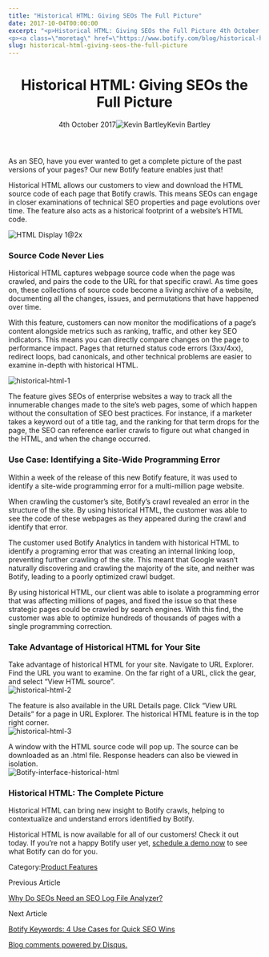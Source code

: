 ```yaml
---
title: "Historical HTML: Giving SEOs The Full Picture"
date: 2017-10-04T00:00:00
excerpt: "<p>Historical HTML: Giving SEOs the Full Picture 4th October 2017Kevin Bartley As an SEO, have you ever wanted to get a complete picture of the past versions of your pages? Our new Botify feature enables just that! Historical HTML allows our customers to view and download the HTML source code of each page that Botify&hellip; </p>
<p><a class=\"moretag\" href=\"https://www.botify.com/blog/historical-html-giving-seos-the-full-picture\">Read the full article</a></p>"
slug: historical-html-giving-seos-the-full-picture
---
```


<header class="text-center">
<h1 class="font-internacional font-regular normal text-header-one leading-header-one text-typography-accent-2">Historical HTML: Giving SEOs the Full Picture</h1>
<div class="flex items-center justify-center my-3"><span class="mr-1 font-internacional font-regular normal text-base leading-none text-typography-primary-lighter">4th October 2017</span><img decoding="async" alt="Kevin Bartley" class="rounded-full w-10 h-10" src="//images.ctfassets.net/tp56mevc46jo/3nx7dI37nG2AaSGesccy2i/7913c839ae02f3dc3cb08d2228652b33/kevin_bartley_faceshot.png"><span class="ml-1 font-internacional font-regular normal text-base leading-none text-typography-primary">Kevin Bartley</span></div>
</header>
<p><span class="font-roboto font-regular normal text-base leading-none Markdown__Container"></span></p>
<p>As an SEO, have you ever wanted to get a complete picture of the past versions of your pages? Our new Botify feature enables just that!</p>
<p>Historical HTML allows our customers to view and download the HTML source code of each page that Botify crawls. This means SEOs can engage in closer examinations of technical SEO properties and page evolutions over time. The feature also acts as a historical footprint of a website&#8217;s HTML code.</p>
<p><img decoding="async" alt="HTML Display 1@2x" src="//images.contentful.com/x3pujrb0lw7o/2J6Zl9vzryCu88oGiqWAuI/413ae2f485ade73f49cc3e5a826ba2d3/HTML_Display_1_2x.png"></p>
<h3 id="source-code-never-lies">Source Code Never Lies</h3>
<p>Historical HTML captures webpage source code when the page was crawled, and pairs the code to the URL for that specific crawl. As time goes on, these collections of source code become a living archive of a website, documenting all the changes, issues, and permutations that have happened over time.</p>
<p>With this feature, customers can now monitor the modifications of a page&#8217;s content alongside metrics such as ranking, traffic, and other key SEO indicators. This means you can directly compare changes on the page to performance impact. Pages that returned status code errors (3xx/4xx), redirect loops, bad canonicals, and other technical problems are easier to examine in-depth with historical HTML.</p>
<p><img decoding="async" alt="historical-html-1" src="//images.contentful.com/x3pujrb0lw7o/27HkwaqTSEeE4eK48kSUwy/351b6f3c14a28b921037167d7ae9da5d/historical-html-1.png"></p>
<p>The feature gives SEOs of enterprise websites a way to track all the innumerable changes made to the site&#8217;s web pages, some of which happen without the consultation of SEO best practices. For instance, if a marketer takes a keyword out of a title tag, and the ranking for that term drops for the page, the SEO can reference earlier crawls to figure out what changed in the HTML, and when the change occurred.</p>
<h3 id="use-case-identifying-a-site-wide-programming-error">Use Case: Identifying a Site-Wide Programming Error</h3>
<p>Within a week of the release of this new Botify feature, it was used to identify a site-wide programming error for a multi-million page website.</p>
<p>When crawling the customer&#8217;s site, Botify&#8217;s crawl revealed an error in the structure of the site. By using historical HTML, the customer was able to see the code of these webpages as they appeared during the crawl and identify that error.</p>
<p>The customer used Botify Analytics in tandem with historical HTML to identify a programing error that was creating an internal linking loop, preventing further crawling of the site. This meant that Google wasn&#8217;t naturally discovering and crawling the majority of the site, and neither was Botify, leading to a poorly optimized crawl budget.</p>
<p>By using historical HTML, our client was able to isolate a programming error that was affecting millions of pages, and fixed the issue so that these strategic pages could be crawled by search engines. With this find, the customer was able to optimize hundreds of thousands of pages with a single programming correction.</p>
<h3 id="take-advantage-of-historical-html-for-your-site">Take Advantage of Historical HTML for Your Site</h3>
<p>Take advantage of historical HTML for your site. Navigate to URL Explorer. Find the URL you want to examine. On the far right of a URL, click the gear, and select &#8220;View HTML source&#8221;.<br />
<img decoding="async" alt="historical-html-2" src="//images.contentful.com/x3pujrb0lw7o/31Vn3wSNjiUIqsASuM40MC/e2c8cced8a528158ed996f5ac81c2d61/historical-html-2.png"></p>
<p>The feature is also available in the URL Details page. Click &#8220;View URL Details&#8221; for a page in URL Explorer. The historical HTML feature is in the top right corner.<br />
<img decoding="async" alt="historical-html-3" src="//images.contentful.com/x3pujrb0lw7o/2GkRf3FSjekkkc0OSoaMKK/f738f0ad8d70d2b4415aa7100d4eae43/historical-html-3.png"></p>
<p>A window with the HTML source code will pop up. The source can be downloaded as an .html file. Response headers can also be viewed in isolation.<br />
<img decoding="async" alt="Botify-interface-historical-html" src="//images.contentful.com/x3pujrb0lw7o/3i3hYzcnUIioEmaAEKYYOS/58d007e9a92df57b2816770c3727ce97/Botify-interface-historical-html.png"></p>
<h3 id="historical-html-the-complete-picture">Historical HTML: The Complete Picture</h3>
<p>Historical HTML can bring new insight to Botify crawls, helping to contextualize and understand errors identified by Botify.</p>
<p>Historical HTML is now available for all of our customers! Check it out today. If you&#8217;re not a happy Botify user yet, <a href="https://go.pardot.com/l/229872/2016-11-15/2d3y/">schedule a demo now</a> to see what Botify can do for you.</p>
<div class="tags leading-big border-t border-b border-brand-quaternary-lighter mt-4"><span class="mr-1 font-roboto font-regular normal text-base leading-none">Category:</span><span><a class="uppercase text-typography-accent-1" href="/platform">Product Features</a></span></div>
<footer class="flex justify-center my-5 mx-5">
<div class="mr-1 w-1/2 text-right">
<p><span class="font-internacional font-regular normal text-base leading-none text-typography-primary">Previous Article</span></p>
<p><a class="inline-block mt-2" href="/platform/botify-analytics/loganalyzer"><span class="font-roboto font-regular normal text-base leading-none text-typography-accent-4">Why Do SEOs Need an SEO Log File Analyzer?</span></a></p>
</div>
<div class="ml-1 w-1/2">
<p><span class="font-internacional font-regular normal text-base leading-none text-typography-primary">Next Article</span></p>
<p><a class="inline-block mt-2" href="/blog/botify-keywords-4-use-cases-for-quick-seo-wins"><span class="font-roboto font-regular normal text-base leading-none text-typography-accent-4">Botify Keywords: 4 Use Cases for Quick SEO Wins</span></a></p>
</div>
</footer>
<div shortname="botify" title="Historical HTML: Giving SEOs the Full Picture" url="https://www.botify.com/blog/historical-html-giving-seos-the-full-picture">
<div id="disqus_thread_old"></div>
<p><a class="dsq-brlink" href="http://disqus.com">Blog comments powered by <span class="logo-disqus">Disqus</span>.</a></p>
</div>
